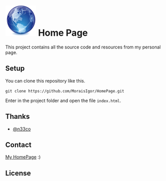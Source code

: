 ![1] Home Page
==============

This project contains all the source code and resources from my personal page.


Setup
-----

You can clone this repository like this.

`git clone https://github.com/MoraisIgor/HomePage.git`

Enter in the project folder and open the file `index.html`.


Thanks
------

* [@n33co](https://twitter.com/n33co)


Contact
-------

[My HomePage](http://igormorais.com) :)


License
-------

[1]: https://raw.githubusercontent.com/MoraisIgor/HomePage/master/raw/web.png
